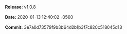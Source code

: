 **Release:** 
v1.0.8
<br><br>**Date:** 
2020-01-13 12:40:02 -0500
<br><br>**Commit:** 
3e7a0d73579f9b3b64d2b1b3f7c820c518045d13
